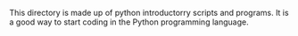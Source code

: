 This directory is made up of python introductorry scripts and programs. It is a good way to start coding in the Python programming language. 
